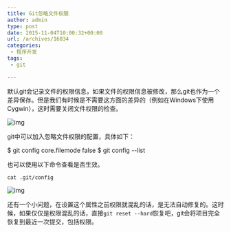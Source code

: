 ```yaml
---
title: Git忽略文件权限
author: admin
type: post
date: 2015-11-04T10:00:32+00:00
url: /archives/16034
categories:
 - 程序开发
tags:
 - git

---
```

默认git会记录文件的权限信息，如果文件的权限信息被修改，那么git也作为一个差异保存。但是我们有时候是不需要这方面的差异的（例如在Windows下使用Cygwin），这时需要关闭文件权限的检查。

![img](https://blog--static.oss-cn-shanghai.aliyuncs.com//uploads/2023/09/20230904181521.png)

git中可以加入忽略文件权限的配置，具体如下：

 $ git config core.filemode false
 $ git config --list


也可以使用以下命令查看是否生效。

```
cat .git/config
```

![img](https://blog--static.oss-cn-shanghai.aliyuncs.com//uploads/2023/09/20230904181513.png)

还有一个小问题，在设置这个属性之前权限就混乱的话，是无法自动修复的。这时候，如果仅仅是权限混乱的话，直接`git reset --hard`恢复吧，git会将项目完全恢复到最近一次提交，包括权限。 